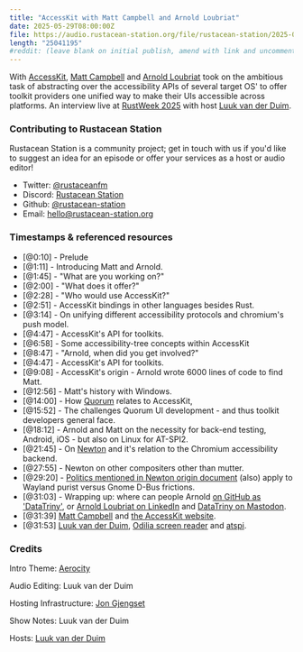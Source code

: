 ```yaml
---
title: "AccessKit with Matt Campbell and Arnold Loubriat"
date: 2025-05-29T08:00:00Z
file: https://audio.rustacean-station.org/file/rustacean-station/2025-05-29-accesskit-with-matt-campbell-and-arnold-loubriat.mp3
length: "25041195"
#reddit: (leave blank on initial publish, amend with link and uncomment this line after Reddit thread has been posted)
---
```


With [AccessKit](https://accesskit.dev/), [Matt Campbell](https://github.com/mwcampbell) and [Arnold Loubriat](https://github.com/DataTriny) took on the ambitious task of abstracting over
the accessibility APIs of several target OS' to offer toolkit providers one unified way to make their UIs accessible across platforms. An interview live at [RustWeek 2025](https://rustweek.org/) with host [Luuk van der Duim](https://github.com/luukvanderduim).

### Contributing to Rustacean Station

Rustacean Station is a community project; get in touch with us if you'd like to suggest an idea for an episode or offer your services as a host or audio editor!

- Twitter: [@rustaceanfm](https://twitter.com/rustaceanfm)
- Discord: [Rustacean Station](https://discord.gg/cHc3Gyc)
- Github: [@rustacean-station](https://github.com/rustacean-station/)
- Email: [hello@rustacean-station.org](mailto:hello@rustacean-station.org)

### Timestamps & referenced resources

- [@0:10] - Prelude
- [@1:11] - Introducing Matt and Arnold.
- [@1:45] - "What are you working on?"
- [@2:00] - "What does it offer?"
- [@2:28] - "Who would use AccessKit?"
- [@2:51] - AccessKit bindings in other languages besides Rust.
- [@3:14] - On unifying different accessibility protocols and chromium's push model.
- [@4:47] - AccessKit's API for toolkits.
- [@6:58] - Some accessibility-tree concepts within AccessKit
- [@8:47] - "Arnold, when did you get involved?"
- [@4:47] - AccessKit's API for toolkits.
- [@9:08] - AccessKit's origin - Arnold wrote 6000 lines of code to find Matt.
- [@12:56] - Matt's history with Windows.
- [@14:00] - How [Quorum](https://www.washington.edu/accesscomputing/quorum-programming-language-0) relates to AccessKit,
- [@15:52] - The challenges Quorum UI development - and thus toolkit developers general face.
- [@18:12] - Arnold and Matt on the necessity for back-end testing, Android, iOS - but also on Linux for AT-SPI2.
- [@21:45] - On [Newton](https://blogs.gnome.org/a11y/2024/06/18/update-on-newton-the-wayland-native-accessibility-project/) and it's relation to the Chromium accessibility backend.
- [@27:55] - Newton on other compositers other than mutter.
- [@29:20] - [Politics mentioned in Newton origin document](https://gitlab.gnome.org/GNOME/at-spi2-core/-/blob/main/devel-docs/new-protocol.rst?ref_type=heads) (also) apply to Wayland purist versus Gnome D-Bus frictions.
- [@31:03] - Wrapping up: where can people Arnold [on GitHub as 'DataTriny'](https://github.com/DataTriny), or [Arnold Loubriat on LinkedIn](https://www.linkedin.com/in/datatriny/) and [DataTriny on Mastodon](https://fosstodon.org/@DataTriny).
- [@31:39] [Matt Campbell](https://github.com/mwcampbell) and [the AccessKit website](accesskit.dev).
- [@31:53] [Luuk van der Duim](https://github.com/luukvanderduim), [Odilia screen reader](https://github.com/odilia-app/odilia) and [atspi](https://github.com/odilia-app/atspi).

### Credits

Intro Theme: [Aerocity](https://twitter.com/AerocityMusic)

Audio Editing: Luuk van der Duim

Hosting Infrastructure: [Jon Gjengset](https://twitter.com/jonhoo/)

Show Notes: Luuk van der Duim

Hosts: [Luuk van der Duim](https://github.com/luukvanderduim/)
